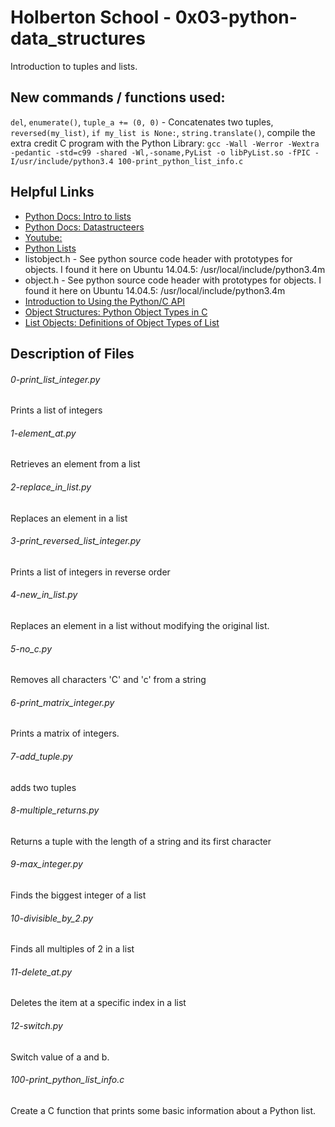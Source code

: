 # Holberton School - 0x03-python-data_structures
Introduction to tuples and lists.

## New commands / functions used:
``del``, ``enumerate()``, ``tuple_a += (0, 0)`` - Concatenates two tuples, ``reversed(my_list)``, ``if my_list is None:``, ``string.translate()``, compile the extra credit C program with the Python Library: ``gcc -Wall -Werror -Wextra -pedantic -std=c99 -shared -Wl,-soname,PyList -o libPyList.so -fPIC -I/usr/include/python3.4 100-print_python_list_info.c``

## Helpful Links
* [Python Docs: Intro to lists](https://docs.python.org/3.4/tutorial/introduction.html#lists)
* [Python Docs: Datastructeers](https://docs.python.org/3.4/tutorial/datastructures.html)
* [Youtube: ](https://www.youtube.com/watch?v=A1HUzrvS-Pw)
* [Python Lists](http://www.openbookproject.net/thinkcs/python/english2e/ch09.html)
* listobject.h - See python source code header with prototypes for objects. I found it here on Ubuntu 14.04.5: /usr/local/include/python3.4m
* object.h - See python source code header with prototypes for objects. I found it here on Ubuntu 14.04.5: /usr/local/include/python3.4m
* [Introduction to Using the Python/C API](https://docs.python.org/3.4/c-api/intro.html#include-files)
* [Object Structures: Python Object Types in C](https://docs.python.org/3.4/c-api/structures.html)
* [List Objects: Definitions of Object Types of List](https://docs.python.org/3.4/c-api/list.html)

## Description of Files
<h6>0-print_list_integer.py</h6>
Prints a list of integers

<h6>1-element_at.py</h6>
Retrieves an element from a list

<h6>2-replace_in_list.py</h6>
Replaces an element in a list

<h6>3-print_reversed_list_integer.py</h6>
Prints a list of integers in reverse order

<h6>4-new_in_list.py</h6>
Replaces an element in a list without modifying the original list.

<h6>5-no_c.py</h6>
Removes all characters 'C' and 'c' from a string

<h6>6-print_matrix_integer.py</h6>
Prints a matrix of integers.

<h6>7-add_tuple.py</h6>
adds two tuples

<h6>8-multiple_returns.py</h6>
Returns a tuple with the length of a string and its first character

<h6>9-max_integer.py</h6>
Finds the biggest integer of a list

<h6>10-divisible_by_2.py</h6>
Finds all multiples of 2 in a list

<h6>11-delete_at.py</h6>
Deletes the item at a specific index in a list

<h6>12-switch.py</h6>
Switch value of a and b.

<h6>100-print_python_list_info.c</h6>
Create a C function that prints some basic information about a Python list. 
